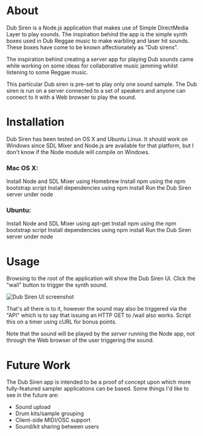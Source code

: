 # About

Dub Siren is a Node.js application that makes use of Simple DirectMedia Layer to play sounds.
The inspiration behind the app is the simple synth boxes used in Dub Reggae music to make 
warbling and laser hit sounds. These boxes have come to be known affectionately as "Dub sirens".

The inspiration behind creating a server app for playing Dub sounds came while working
on some ideas for collaborative music jamming whilst listening to some Reggae music.

This particular Dub siren is pre-set to play only one sound sample. The Dub siren is run on a server
connected to a set of speakers and anyone can connect to it with a Web browser to play
the sound.

# Installation

Dub Siren has been tested on OS X and Ubuntu Linux. It should work on Windows since SDL
Mixer and Node.js are available for that platform, but I don't know if the Node module
will compile on Windows.

### Mac OS X:

Install Node and SDL Mixer using Homebrew
Install npm using the npm bootstrap script
Install dependencies using npm install
Run the Dub Siren server under node

### Ubuntu:

Install Node and SDL Mixer using apt-get
Install npm using the npm bootstrap script
Install dependencies using npm install
Run the Dub Siren server under node

# Usage

Browsing to the root of the application will show the Dub Siren UI. Click the "wail"
button to trigger the synth sound. 

![Dub Siren UI screenshot](https://github.com/dnewcome/dub-siren/raw/master/samples/screenshot.png)

That's all there is to it, however the sound 
may also be triggered via the "API" which is to say that issuing an HTTP GET to 
/wail also works. Script this on a timer using cURL for bonus points.

Note that the sound will be played by the _server_ running the Node app, not through 
the Web browser of the user triggering the sound.

# Future Work

The Dub Siren app is intended to be a proof of concept upon which more fully-featured
sampler applications can be based. Some things I'd like to see in the future are:

- Sound upload
- Drum kits/sample grouping
- Client-side MIDI/OSC support 
- Sound/kit sharing between users
